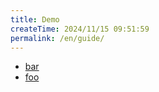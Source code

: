 ```yaml
---
title: Demo
createTime: 2024/11/15 09:51:59
permalink: /en/guide/
---
```


- [bar](./bar.md)
- [foo](./foo.md)
